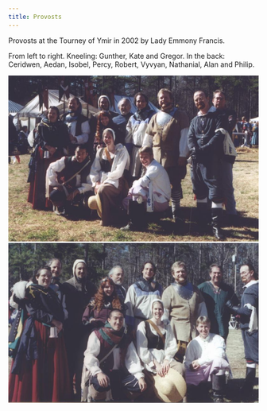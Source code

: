 ```yaml
---
title: Provosts
---
```


Provosts at the Tourney of Ymir in 2002 by Lady Emmony Francis.

From left to right.  Kneeling: Gunther, Kate and Gregor.  In the back: Ceridwen, Aedan, Isobel, Percy, Robert, Vyvyan, Nathanial, Alan and Philip.

![Provosts](/images/Provosts_at_Ymir1.jpg)
![Provosts](/images/Provosts_at_Ymir2.jpg)
